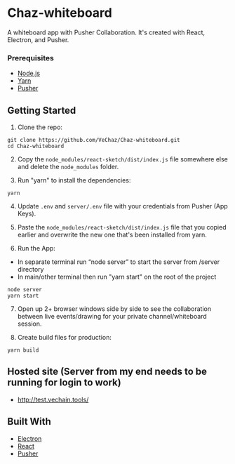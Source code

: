 # Chaz-whiteboard
 
A whiteboard app with Pusher Collaboration. It's created with React, Electron, and Pusher.

### Prerequisites

- [Node.js](https://nodejs.org/en/)
- [Yarn](https://yarnpkg.com/en/)
- [Pusher](https://pusher.com/)

## Getting Started

1. Clone the repo:

```
git clone https://github.com/VeChaz/Chaz-whiteboard.git
cd Chaz-whiteboard
```

2. Copy the `node_modules/react-sketch/dist/index.js` file somewhere else and delete the `node_modules` folder.

3. Run "yarn" to install the dependencies:

```
yarn
```

4. Update `.env` and `server/.env` file with your credentials from Pusher (App Keys). 

5. Paste the `node_modules/react-sketch/dist/index.js` file that you copied earlier and overwrite the new one that's been installed from yarn. 

6. Run the App:
- In separate terminal run “node server” to start the server from /server directory
- In main/other terminal then run "yarn start" on the root of the project

```
node server
yarn start
```

7. Open up 2+ browser windows side by side to see the collaboration between live events/drawing for your private channel/whiteboard session.

8. Create build files for production:

```
yarn build
```

## Hosted site (Server from my end needs to be running for login to work)
- http://test.vechain.tools/


## Built With

- [Electron](https://electronjs.org/)
- [React](https://reactjs.org/)
- [Pusher](https://pusher.com/)
